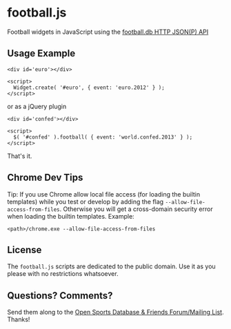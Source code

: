 # football.js

Football widgets in JavaScript using the [football.db HTTP JSON(P) API](http://footballdb.herokuapp.com/api)

## Usage Example

    <div id='euro'></div>
        
    <script>
      Widget.create( '#euro', { event: 'euro.2012' } );
    </script>

or as a jQuery plugin

    <div id='confed'></div>
    
    <script>
      $( '#confed' ).football( { event: 'world.confed.2013' } );
    </script>

That's it.

## Chrome Dev Tips

Tip: If you use Chrome allow local file access (for loading the builtin templates) while you test or develop
by adding the flag `--allow-file-access-from-files`.
Otherwise you will get a cross-domain security error when loading the builtin templates.
Example:

    <path>/chrome.exe --allow-file-access-from-files


## License

The `football.js` scripts are dedicated to the public domain.
Use it as you please with no restrictions whatsoever.

## Questions? Comments?

Send them along to the [Open Sports Database & Friends Forum/Mailing List](http://groups.google.com/group/opensport).
Thanks!
